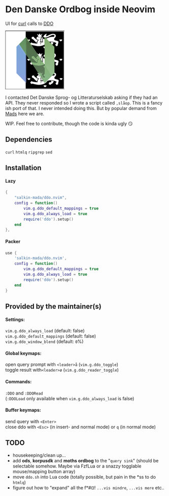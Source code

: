 # Den Danske Ordbog inside Neovim

UI for [curl](https://curl.se/) calls to [DDO](https://ordnet.dk/ddo)

![DSL_NVIM](./logo.gif)

I contacted Det Danske Sprog- og Litteraturselskab asking if they had an API. They never responded so I wrote a script called `,slåop`. This is a fancy ish port of that. I never intended doing this. But by popular demand from [Mads](https://github.com/madskjeldgaard/)  here we are.

WIP. Feel free to contribute, though the code is kinda ugly 😏

## Dependencies

`curl` `htmlq` `ripgrep` `sed`

## Installation

#### Lazy
```lua
{
    "salkin-mada/ddo.nvim",
    config = function()
        vim.g.ddo_default_mappings = true
        vim.g.ddo_always_load = true
        require('ddo').setup()
    end
},
```

#### Packer
```lua
use {
    'salkin-mada/ddo.nvim',
    config = function()
        vim.g.ddo_default_mappings = true
        vim.g.ddo_always_load = true
        require('ddo').setup()
    end
}
```

## Provided by the maintainer(s)

#### Settings:

`vim.g.ddo_always_load` (default: false) \
`vim.g.ddo_default_mappings` (default: false) \
`vim.g.ddo_window_blend` (default: `0`%)

#### Global keymaps:

open query prompt with `<leader>å` (`vim.g.ddo_toggle`) \
toggle result with`<leader>ø` (`vim.g.ddo_reader_toggle`)

#### Commands:

`:DDO` and `:DDORead` \
(`:DDOLoad` only available when `vim.g.ddo_always_load` is false)

#### Buffer keymaps:

send query with `<Enter>` \
close ddo with `<Esc>` (in insert- and normal mode) or `q` (in normal mode)

## TODO

* housekeeping/clean up...
* add __ods__, __korpusdk__ and __moths ordbog__ to the "`query sink`" (should be selectable somehow. Maybe via FzfLua or a snazzy togglable mouse/mapping button array)
* move `ddo.sh` into Lua code (totally possible, but pain in the *ss to do `htmlq`)
* figure out how to "expand" all the f*#¤! `...vis mindre`, `...vis mere` etc..
